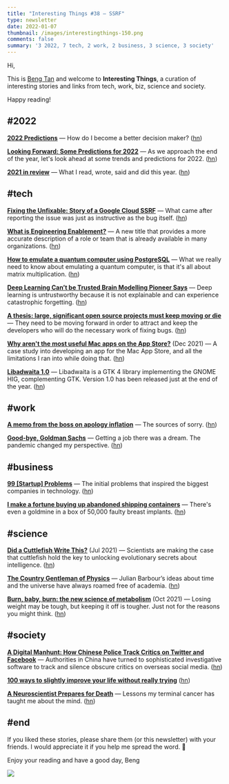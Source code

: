 ```yaml
---
title: "Interesting Things #38 — SSRF"
type: newsletter
date: 2022-01-07
thumbnail: /images/interestingthings-150.png
comments: false
summary: '3 2022, 7 tech, 2 work, 2 business, 3 science, 3 society'
---
```


Hi,

This is [Beng Tan](https://bengtan.com/about/) and welcome to **Interesting Things**, a curation of interesting stories and links from tech, work, biz, science and society.

Happy reading!


## #2022

**[2022 Predictions](https://matt-rickard.com/2022-predictions/?utm_source=bengtan.com/interesting-things/038)** — How do I become a better decision maker? ([hn](https://news.ycombinator.com/item?id=29760026))

**[Looking Forward: Some Predictions for 2022](https://blog.cloudflare.com/predictions-for-2022/?utm_source=bengtan.com/interesting-things/038)** — As we approach the end of the year, let's look ahead at some trends and predictions for 2022. ([hn](https://news.ycombinator.com/item?id=29755736))

**[2021 in review](https://rootsofprogress.org/2021-in-review?utm_source=bengtan.com/interesting-things/038)** — What I read, wrote, said and did this year. ([hn](https://news.ycombinator.com/item?id=29756357))


## #tech

**[Fixing the Unfixable: Story of a Google Cloud SSRF](https://bugs.xdavidhu.me/google/2021/12/31/fixing-the-unfixable-story-of-a-google-cloud-ssrf/?utm_source=bengtan.com/interesting-things/038)** — What came after reporting the issue was just as instructive as the bug itself. ([hn](https://news.ycombinator.com/item?id=29758450))

**[What is Engineering Enablement?](https://medium.com/bigpanda-engineering/what-is-engineering-enablement-b5293a5838ce?utm_source=bengtan.com/interesting-things/038)** — A new title that provides a more accurate description of a role or team that is already available in many organizations. ([hn](https://news.ycombinator.com/item?id=29751143))

**[How to emulate a quantum computer using PostgreSQL](https://explainextended.com/2021/12/31/happy-new-year-13/?utm_source=bengtan.com/interesting-things/038)** —  What we really need to know about emulating a quantum computer, is that it's all about matrix multiplication. ([hn](https://news.ycombinator.com/item?id=29758289))

**[Deep Learning Can’t be Trusted Brain Modelling Pioneer Says](https://spectrum.ieee.org/deep-learning-cant-be-trusted?utm_source=bengtan.com/interesting-things/038)** — Deep learning is untrustworthy because it is not explainable and can experience catastrophic forgetting. ([hn](https://news.ycombinator.com/item?id=29761156))

**[A thesis: large, significant open source projects must keep moving or die](https://utcc.utoronto.ca/~cks/space/blog/tech/LargeOpenSourceMovingOrDead?utm_source=bengtan.com/interesting-things/038)** — They need to be moving forward in order to attract and keep the developers who will do the necessary work of fixing bugs. ([hn](https://news.ycombinator.com/item?id=29748105))

**[Why aren't the most useful Mac apps on the App Store?](https://alinpanaitiu.com/blog/apps-outside-app-store/?utm_source=bengtan.com/interesting-things/038)** (Dec 2021) — A case study into developing an app for the Mac App Store, and all the limitations I ran into while doing that. ([hn](https://news.ycombinator.com/item?id=29749045))

**[Libadwaita 1.0](https://blogs.gnome.org/alexm/2021/12/31/libadwaita-1-0/?utm_source=bengtan.com/interesting-things/038)** — Libadwaita is a GTK 4 library implementing the GNOME HIG, complementing GTK. Version 1.0 has been released just at the end of the year. ([hn](https://news.ycombinator.com/item?id=29748614))


## #work

**[A memo from the boss on apology inflation](https://archive.fo/zAPGx?utm_source=bengtan.com/interesting-things/038)** — The sources of sorry. ([hn](https://news.ycombinator.com/item?id=29775966))

**[Good-bye, Goldman Sachs](https://nymag.com/intelligencer/2021/12/good-bye-goldman-sachs.html?utm_source=bengtan.com/interesting-things/038)** — Getting a job there was a dream. The pandemic changed my perspective. ([hn](https://news.ycombinator.com/item?id=29753319))


## #business

**[99 [Startup] Problems](https://www.opinionx.co/99-problems)** — The initial problems that inspired the biggest companies in technology. ([hn](https://news.ycombinator.com/item?id=29752742))

**[I make a fortune buying up abandoned shipping containers](https://www.telegraph.co.uk/money/consumer-affairs/make-millions-buying-abandoned-shipping-containers-selling-contents/?utm_source=bengtan.com/interesting-things/038)** —  There's even a goldmine in a box of 50,000 faulty breast implants. ([hn](https://news.ycombinator.com/item?id=29750285))


## #science

**[Did a Cuttlefish Write This?](https://archive.is/HblPy?utm_source=bengtan.com/interesting-things/038)** (Jul 2021) — Scientists are making the case that cuttlefish hold the key to unlocking evolutionary secrets about intelligence. ([hn](https://news.ycombinator.com/item?id=29761422))

**[The Country Gentleman of Physics](https://nautil.us/issue/111/spotlight/the-country-gentleman-of-physics?utm_source=bengtan.com/interesting-things/038)** —  Julian Barbour’s ideas about time and the universe have always roamed free of academia. ([hn](https://news.ycombinator.com/item?id=29758767))

**[Burn, baby, burn: the new science of metabolism](https://www.theguardian.com/science/2021/oct/30/burn-baby-burn-the-new-science-of-metabolism?utm_source=bengtan.com/interesting-things/038)** (Oct 2021) — Losing weight may be tough, but keeping it off is tougher. Just not for the reasons you might think. ([hn](https://news.ycombinator.com/item?id=29758464))


## #society

**[A Digital Manhunt: How Chinese Police Track Critics on Twitter and Facebook](https://www.nytimes.com/2021/12/31/business/china-internet-police-twitter.html?utm_source=bengtan.com/interesting-things/038)** — Authorities in China have turned to sophisticated investigative software to track and silence obscure critics on overseas social media. ([hn](https://news.ycombinator.com/item?id=29753037))

**[100 ways to slightly improve your life without really trying](https://www.theguardian.com/lifeandstyle/2022/jan/01/marginal-gains-100-ways-to-improve-your-life-without-really-trying?utm_source=bengtan.com/interesting-things/038)** ([hn](https://news.ycombinator.com/item?id=29757891))

**[A Neuroscientist Prepares for Death](https://archive.fo/H5Edh?utm_source=bengtan.com/interesting-things/038)** — Lessons my terminal cancer has taught me about the mind. ([hn](https://news.ycombinator.com/item?id=29752039))


## #end

If you liked these stories, please share them (or this newsletter) with your friends. I would appreciate it if you help me spread the word. 🙏

Enjoy your reading and have a good day,
Beng

![](https://bengtan.com/images/portrait-40.png)

